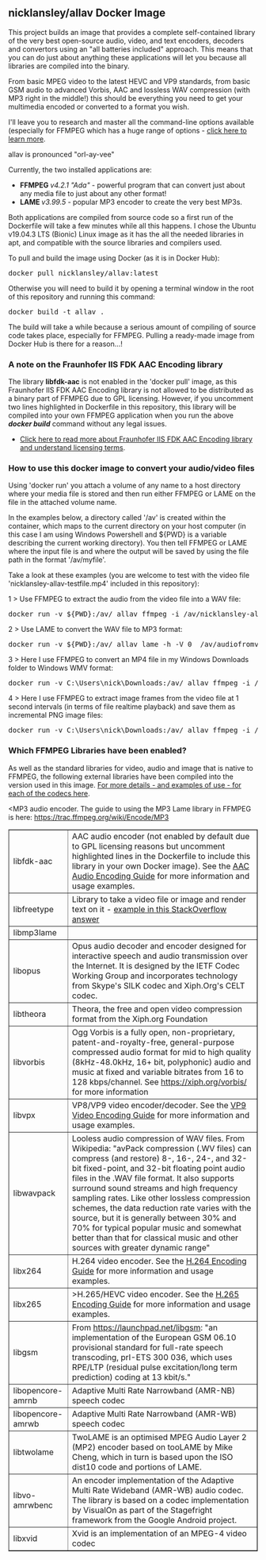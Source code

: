 ## nicklansley/allav Docker Image
This project builds an image that provides a complete self-contained library of the very best open-source audio, video, and text encoders, decoders and convertors using an "all batteries included" approach. This means that you can do just about anything these applications will let you because all libraries are compiled into the binary. 

From basic MPEG video to the latest HEVC and VP9 standards, from basic GSM audio to advanced Vorbis, AAC and lossless WAV compression (with MP3 right in the middle!) this should be everything
you need to get your multimedia encoded or converted to a format you wish.

I'll leave you to research and master all the command-line options available (especially for FFMPEG which has a huge range of options - <a href="https://ffmpeg.org/ffmpeg.html">click here to learn more</a>. 

allav is pronounced "orl-ay-vee"

Currently, the two installed applications are:
* <b>FFMPEG  </b><i>v4.2.1 "Ada"</i> - powerful program that can convert just about any media file to just about any other format!
* <b>LAME  </b><i>v3.99.5</i> - popular MP3 encoder to create the very best MP3s.

Both applications are compiled from source code so a first run of the Dockerfile will take a few minutes
while all this happens. I chose the Ubuntu v19.04.3 LTS (Bionic) Linux image as it has the all the needed libraries in apt, and compatible with the source libraries and compilers used.

To pull and build the image using Docker (as it is in Docker Hub):
<pre>docker pull nicklansley/allav:latest</pre>

Otherwise you will need to build it by opening a terminal window in the root of this repository and running this command:
<pre>docker build -t allav .</pre>
The build will take a while because a serious amount of compiling of source code takes place, especially
for FFMPEG. Pulling a ready-made image from Docker Hub is there for a reason...! 

### A note on the Fraunhofer IIS FDK AAC Encoding library
The library <b>libfdk-aac</b> is not enabled in the 'docker pull' image, as this Fraunhofer IIS FDK AAC Encoding library
is not allowed to be distributed as a binary part of FFMPEG due to GPL licensing. However, if you uncomment two lines
highlighted in Dockerfile in this repository, this library will be compiled into your own FFMPEG application when you run the above <b><i>docker build</i></b> command without any legal issues.
* <a href="http://wiki.hydrogenaud.io/index.php?title=Fraunhofer_FDK_AA">Click here to read more about Fraunhofer IIS FDK AAC Encoding library and understand licensing terms</a>.

### How to use this docker image to convert your audio/video files
Using 'docker run' you attach a volume of any name to a host directory where your media file is stored and then run either FFMPEG or LAME on the file in the attached volume name. 

In the examples below, a directory called '/av' is created within the container, which maps to the current directory on your host computer (in this case I am using Windows Powershell and ${PWD} is a variable describing the current working directory). 
You then tell FFMPEG or LAME where the input file is and where the output will be saved by using the file path in the format '/av/myfile'. 

Take a look at these examples (you are welcome to test
with the video file 'nicklansley-allav-testfile.mp4' included in this repository):

1 > Use FFMPEG to extract the audio from the video file into a WAV file:
<pre>docker run -v ${PWD}:/av/ allav ffmpeg -i /av/nicklansley-allav-testfile.mp4 /av/audiofromvideo.wav</pre>
2 > Use LAME to convert the WAV file to MP3 format:
<pre>docker run -v ${PWD}:/av/ allav lame -h -V 0  /av/audiofromvideo.wav /av/audiofromvideo.mp3</pre>
3 > Here I use FFMPEG to convert an MP4 file in my Windows Downloads folder to Windows WMV format:
<pre>docker run -v C:\Users\nick\Downloads:/av/ allav ffmpeg -i /av/nicklansley-allav-testfile.mp4 /av/nicklansley-allav-testfile.wmv</pre>
4 > Here I use FFMPEG to extract image frames from the video file at 1 second intervals (in terms of file realtime playback) and save them as incremental PNG image files:
<pre>docker run -v C:\Users\nick\Downloads:/av/ allav ffmpeg -i /av/nicklansley-allav-testfile.mp4 -r 1 -f image2 image-%2d.png</pre>

### Which FFMPEG Libraries have been enabled?
As well as the standard libraries for video, audio and image that is native to FFMPEG, the following external
libraries have been compiled into the version used in this image. <a href="https://ffmpeg.org/ffmpeg-codecs.html">For more details - and examples of use - for each of the codecs here</a>.
<table border="1">
<tr><td>libfdk-aac</td><td>AAC audio encoder (not enabled by default due to GPL licensing reasons but uncomment highlighted lines in the Dockerfile to include this library in your own Docker image). See the <a href="https://trac.FFMPEG.org/wiki/Encode/AAC">AAC Audio Encoding Guide</a> for more information and usage examples.</td></tr>
<tr><td>libfreetype </td><td>Library to take a video file or image and render text on it - <a href="https://stackoverflow.com/questions/10914411/how-to-add-text-to-video-with-ffmpeg-without-vhook">example in this StackOverflow answer</a></td><</td></tr>
<tr><td>libmp3lame</td>MP3 audio encoder. The guide to using the MP3 Lame library in FFMPEG is here: <a href="https://trac.ffmpeg.org/wiki/Encode/MP3">https://trac.ffmpeg.org/wiki/Encode/MP3</a><td></td></tr>
<tr><td>libopus</td><td>Opus audio decoder and encoder designed for interactive speech and audio transmission over the Internet. It is designed by the IETF Codec Working Group and incorporates technology from Skype's SILK codec and Xiph.Org's CELT codec.</td></tr>
<tr><td>libtheora</td><td>Theora, the free and open video compression format from the Xiph.org Foundation</td></tr>
<tr><td>libvorbis</td><td>Ogg Vorbis is a fully open, non-proprietary, patent-and-royalty-free, general-purpose compressed audio format for mid to high quality (8kHz-48.0kHz, 16+ bit, polyphonic) audio and music at fixed and variable bitrates from 16 to 128 kbps/channel. See <a href="https://xiph.org/vorbis/">https://xiph.org/vorbis/</a> for more information</td></tr>
<tr><td>libvpx</td><td>VP8/VP9 video encoder/decoder. See the <a href="https://trac.FFMPEG.org/wiki/Encode/VP9">VP9 Video Encoding Guide</a> for more information and usage examples.</td></tr>
<tr><td>libwavpack</td><td>Looless audio compression of WAV files. From Wikipedia: "avPack compression (.WV files) can compress (and restore) 8-, 16-, 24-, and 32-bit fixed-point, and 32-bit floating point audio files in the .WAV file format. It also supports surround sound streams and high frequency sampling rates. Like other lossless compression schemes, the data reduction rate varies with the source, but it is generally between 30% and 70% for typical popular music and somewhat better than that for classical music and other sources with greater dynamic range"</td></tr>
<tr><td>libx264</td><td>H.264 video encoder. See the <a href="https://trac.FFMPEG.org/wiki/Encode/H.264">H.264 Encoding Guide</a> for more information and usage examples.</td></tr>
<tr><td>libx265</td><td>>H.265/HEVC video encoder. See the <a href="https://trac.FFMPEG.org/wiki/Encode/H.265">H.265 Encoding Guide</a> for more information and usage examples.</td></tr>
<tr><td>libgsm</td><td>From <a href="https://launchpad.net/libgsm">https://launchpad.net/libgsm</a>: "an implementation of the European GSM 06.10 provisional standard for full-rate speech transcoding, prI-ETS 300 036, which uses RPE/LTP (residual pulse excitation/long term prediction) coding at 13 kbit/s."</td></tr>
<tr><td>libopencore-amrnb</td><td>Adaptive Multi Rate Narrowband (AMR-NB) speech codec</td></tr>
<tr><td>libopencore-amrwb</td><td>Adaptive Multi Rate Narrowband (AMR-WB) speech codec</td></tr>
<tr><td>libtwolame</td><td>TwoLAME is an optimised MPEG Audio Layer 2 (MP2) encoder based on tooLAME by Mike Cheng, which in turn is based upon the ISO dist10 code and portions of LAME. </td></tr>
<tr><td>libvo-amrwbenc</td><td>An encoder implementation of the Adaptive Multi
                               Rate Wideband (AMR-WB) audio codec. The library is based on a codec
                               implementation by VisualOn as part of the Stagefright framework from
                               the Google Android project.</td></tr>
<tr><td>libxvid</td><td>Xvid is an implementation of an MPEG-4 video codec</td></tr>
</table>